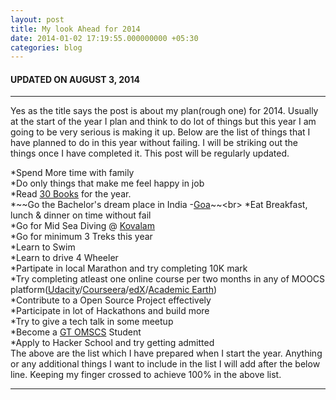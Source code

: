 ```yaml
---
layout: post
title: My look Ahead for 2014
date: 2014-01-02 17:19:55.000000000 +05:30
categories: blog
---
```

#### UPDATED ON AUGUST 3, 2014
*****

Yes as the title says the post is about my plan(rough one) for 2014. Usually at the start of the year I plan and think to do lot of things but this year I am going to be very serious is making it up. Below are the list of things that I have planned to do in this year without failing. I will be striking out the things once I have completed it. This post will be regularly updated.

*Spend More time with family<br>
*Do only things that make me feel happy in job<br>
*Read [30 Books](https://www.goodreads.com/user_challenges/1128111) for the year.<br>
*~~Go the Bachelor's dream place in India -[Goa](https://www.google.co.in/search?q=goa&espv=210&es_sm=119&source=lnms&tbm=isch&sa=X&ei=jqkAU5zVE8amrAfFoIGwBw&ved=0CAoQ_AUoAg&biw=1278&bih=629#q=goa&tbm=isch&imgdii=_)~~<br>
*Eat Breakfast, lunch & dinner on time without fail<br>
*Go for Mid Sea Diving @ [Kovalam](https://www.google.co.in/search?q=mid+sea+diving+kovalam&espv=210&es_sm=119&source=lnms&tbm=isch&sa=X&ei=hKoAU4mlIMWHrQeRtoDQCg&ved=0CAoQ_AUoAg&biw=1278&bih=629)<br>
*Go for minimum 3 Treks this year<br>
*Learn to Swim<br>
*Learn to drive 4 Wheeler<br>
*Partipate in local Marathon and try completing 10K mark<br>
*Try completing atleast one online course per two months in any of MOOCS platform([Udacity](https://www.udacity.com/)/[Courseera](https://www.coursera.org)/[edX](https://www.edx.org/)/[Academic Earth](http://academicearth.org/))<br>
*Contribute to a Open Source Project effectively<br>
*Participate in lot of Hackathons and build more<br>
*Try to give a tech talk in some meetup<br>
*Become a [GT OMSCS](http://www.omscs.gatech.edu/) Student<br>
*Apply to Hacker School and try getting admitted
<br>
The above are the list which  I have prepared when I start the year. Anything or any additional things I want to include in the list I will add after the below line. Keeping my finger crossed to achieve 100% in the above list.

--------------------------------
<br>




